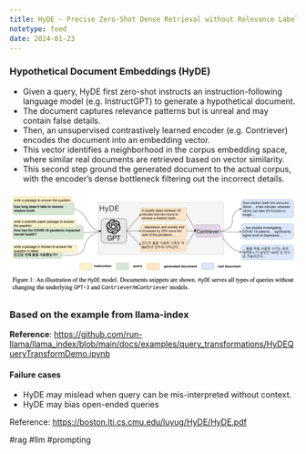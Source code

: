 ```yaml
---
title: HyDE - Precise Zero-Shot Dense Retrieval without Relevance Labels
notetype: feed
date: 2024-01-23
---
```

### Hypothetical Document Embeddings (HyDE)

- Given a query, HyDE first zero-shot instructs an instruction-following language model (e.g. InstructGPT) to generate a hypothetical document.
- The document captures relevance patterns but is unreal and may contain false details.
- Then, an unsupervised contrastively learned encoder (e.g. Contriever) encodes the document into an embedding vector.
- This vector identifies a neighborhood in the corpus embedding space, where similar real documents are retrieved based on vector similarity.
- This second step ground the generated document to the actual corpus, with the encoder’s dense bottleneck filtering out the incorrect details.

![hyde](/assets/img/hyde.png)


### Based on the example from llama-index

**Reference**: https://github.com/run-llama/llama_index/blob/main/docs/examples/query_transformations/HyDEQueryTransformDemo.ipynb

#### Failure cases
- HyDE may mislead when query can be mis-interpreted without context.
- HyDE may bias open-ended queries


Reference: https://boston.lti.cs.cmu.edu/luyug/HyDE/HyDE.pdf

#rag #llm #prompting